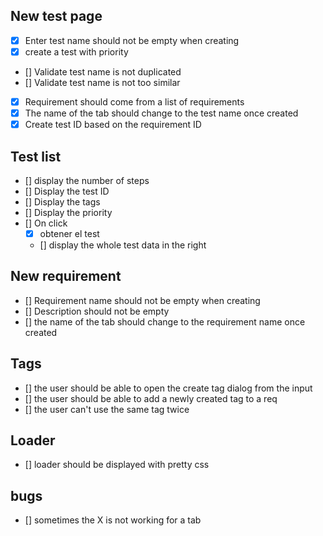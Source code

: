 ## New test page
- [x] Enter test name should not be empty when creating
- [x] create a test with priority
- [] Validate test name is not duplicated
- [] Validate test name is not too similar
- [x] Requirement should come from a list of requirements
- [x] The name of the tab should change to the test name once created
- [x] Create test ID based on the requirement ID

## Test list

- [] display the number of steps
- [] Display the test ID
- [] Display the tags
- [] Display the priority
- [] On click
  - [x] obtener el test
  - [] display the whole test data in the right


## New requirement
- [] Requirement name should not be empty when creating
- [] Description should not be empty
- [] the name of the tab should change to the requirement name once created

## Tags
- [] the user should be able to open the create tag dialog from the input
- [] the user should be able to add a newly created tag to a req
- [] the user can't use the same tag twice

## Loader
- [] loader should be displayed with pretty css

## bugs
- [] sometimes the X is not working for a tab